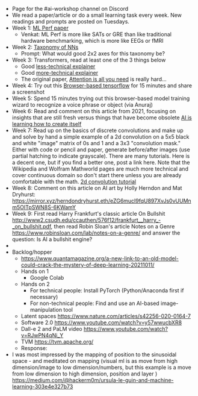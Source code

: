 - Page for the #ai-workshop channel on Discord
- We read a paper/article or do a small learning task every week. New readings and prompts are posted on Tuesdays.
- Week 1: [ML Perf paper](https://arxiv.org/pdf/1910.01500.pdf)
    - Venkat: ML Perf is more like SATs or GRE than like traditional hardware benchmarking, which is more like EEGs or fMRI
- Week 2: [Taxonomy of NNs](https://towardsdatascience.com/the-mostly-complete-chart-of-neural-networks-explained-3fb6f2367464)
    - Prompt: What would good 2x2 axes for this taxonomy be?
- Week 3: Transformers, read at least one of the 3 things below
    - Good [less-technical explainer](https://thenextweb.com/news/understanding-transformers-the-machine-learning-model-behind-gpt-3-machine-learning-ai-syndication)
    - Good [more-technical explainer](https://jalammar.github.io/illustrated-transformer/)
    - The original paper, [Attention is all you need](https://arxiv.org/abs/1706.03762) is really hard...
- Week 4: Try out this [Browser-based tensorflow](https://playground.tensorflow.org/) for 15 minutes and share a screenshot
- Week 5: Spend 15 minutes trying out this browser-based model training wizard to recognize a voice phrase or object (via Anuraj) 
- Week 6: Read and comment on this article from 2021, focusing on insights that are still fresh versus things that have become obsolete [AI is learning how to create itself](https://www.technologyreview.com/2021/05/27/1025453/artificial-intelligence-learning-create-itself-agi/)
- Week 7: Read up on the basics of discrete convolutions and make up and solve by hand a simple example of a 2d convolution on a 5x5 black and white "image" matrix of 0s and 1 and a 3x3 "convolution mask." Either with code or pencil and paper, generate before/after images (use partial hatching to indicate grayscale). There are many tutorials. Here is a decent one, but if you find a better one, post a link here. Note that the Wikipedia and Wolfram Mathworld pages are much more technical and cover continuous domain so don't start there unless you are already comfortable with the math. [2d convolution tutorial](https://towardsdatascience.com/intuitively-understanding-convolutions-for-deep-learning-1f6f42faee1)
- Week 8: Comment on this article on AI art by Holly Herndon and Mat Dryhurst: https://mirror.xyz/herndondryhurst.eth/eZG6mucl9fqU897XvJs0vUUMnm5OITpSWN8S-6KWamY
- Week 9: First read Harry Frankfurt's classic article On Bullshit http://www2.csudh.edu/ccauthen/576f12/frankfurt__harry_-_on_bullshit.pdf, then read Robin Sloan's article Notes on a Genre https://www.robinsloan.com/lab/notes-on-a-genre/ and answer the question: Is AI a bullshit engine?
- 
- Backlog/hopper
    - https://www.quantamagazine.org/a-new-link-to-an-old-model-could-crack-the-mystery-of-deep-learning-20211011/
    - Hands on 1
        - Google Colab
    - Hands on 2
        - For technical people: Install PyTorch (Python/Anaconda first if necessary)
        - For non-technical people: Find and use an AI-based image-manipulation tool
    - Latent spaces https://www.nature.com/articles/s42256-020-0164-7
    - Software 2.0 https://www.youtube.com/watch?v=y57wwucbXR8
    - Dall-e 2  and PaLM video https://www.youtube.com/watch?v=RJwPN4qNi_Y
    - TVM https://tvm.apache.org/
    - Response:
- I was most impressed by the mapping of position to the sinusoidal space - and meditated on mapping (visual ml is as move from high dimension/image to low dimension/numbers, but this example is a move from low dimension to high dimension, position and layer ) https://medium.com/@hackerm0m/ursula-le-guin-and-machine-learning-303e4e327b73
